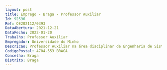 ```yaml
--- 
layout: post
title: Emprego - Braga - Professor Auxiliar
Id: 92596
Ref: OE202112/0393
DataAbertura: 2021-12-21
DataFecho: 2022-01-20
Trabalho: Professor Auxiliar
Empregador: Universidade do Minho
Descricao: Professor Auxiliar na área disciplinar de Engenharia de Sistemas e de Processos Industriais
CodigoPostal: 4704-553 BRAGA
Concelho: Braga
Distrito: Braga
--- 
```

